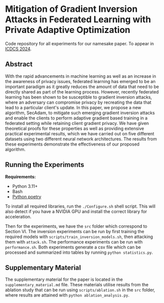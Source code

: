 # Mitigation of Gradient Inversion Attacks in Federated Learning with Private Adaptive Optimization

Code repository for all experiments for our namesake paper. To appear in [ICDCS 2024](https://icdcs2024.icdcs.org/).

## Abstract

With the rapid advancements in machine learning as well as an increase in the awareness of privacy issues, federated learning has emerged to be an important paradigm as it greatly reduces the amount of data that need to be directly shared as part of the learning process. However, recently federated learning has been shown to be susceptible to gradient inversion attacks, where an adversary can compromise privacy by recreating the data that lead to a particular client's update. In this paper, we propose a new algorithm, SecAdam, to mitigate such emerging gradient inversion attacks and enable the clients to perform adaptive gradient based training in a federated setting while retaining client gradient privacy. We have given theoretical proofs for these properties as well as providing extensive practical experimental results, which we have carried out on five different datasets using two different neural network architectures. The results from these experiments demonstrate the effectiveness of our proposed algorithm.

## Running the Experiments

**Requirements:**
- Python 3.11+
- Bash
- [Python poetry](https://python-poetry.org/)

To install all required libraries, run the `./Configure.sh` shell script. This will also detect if you have a NVIDIA GPU and install the correct library for acceleration.

Then for the experiments, we have the `src` folder which correspond to Section VI. The inversion experiments can be run by first training the required models with `scripts/train_inversion_models.sh`, then attacking them with `attack.sh`. The performance experiments can be run with `performance.sh`. Both experiments generate a csv file which can be processed and summarized into tables by running `python statistics.py`.


## Supplementary Material

The supplementary material for the paper is located in the `supplementary_material.md` file. These materials utilise results from the ablation study that can be run using `scripts/ablation.sh` in the `src` folder, where results are attained with `python ablation_analysis.py`.
